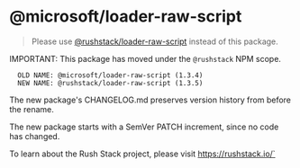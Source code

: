 # @microsoft/loader-raw-script

> Please use [@rushstack/loader-raw-script](https://www.npmjs.com/package/@rushstack/loader-raw-script) instead of this package.

IMPORTANT: This package has moved under the `@rushstack` NPM scope.

```
  OLD NAME: @microsoft/loader-raw-script (1.3.4)
  NEW NAME: @rushstack/loader-raw-script (1.3.5)
```

The new package's CHANGELOG.md preserves version history from before the rename.

The new package starts with a SemVer PATCH increment, since no code has changed.

To learn about the Rush Stack project, please visit https://rushstack.io/`
